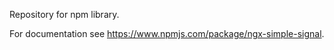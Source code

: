 Repository for npm library.

For documentation see https://www.npmjs.com/package/ngx-simple-signal.
